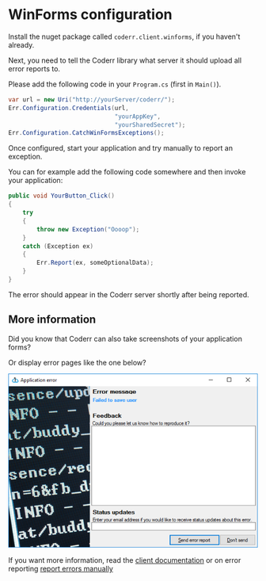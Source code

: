 WinForms configuration
======================

Install the nuget package called `coderr.client.winforms`, if you haven't already.

Next, you need to tell the Coderr library what server it should upload all error reports to.

Please add the following code in your `Program.cs` (first in `Main()`).

```csharp
var url = new Uri("http://yourServer/coderr/");
Err.Configuration.Credentials(url, 
                              "yourAppKey", 
                              "yourSharedSecret");
Err.Configuration.CatchWinFormsExceptions();
```

Once configured, start your application and try manually to report an exception.

You can for example add the following code somewhere and then invoke your application:


```csharp
public void YourButton_Click()
{
    try
    {
        throw new Exception("Oooop");
    }
    catch (Exception ex)
    {
        Err.Report(ex, someOptionalData);
    }
}
```

The error should appear in the Coderr server shortly after being reported.

## More information

Did you know that Coderr can also take screenshots of your application forms? 

Or display error pages like the one below?

![](winforms_error_all.png)

If you want more information, read the [client documentation](index.md) or on error reporting [report errors manually](../../getting-started.md)
